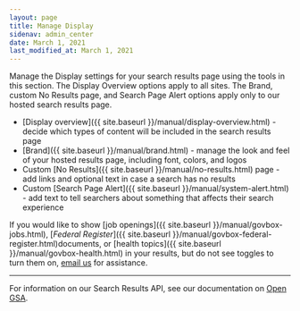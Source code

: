 ```yaml
---
layout: page
title: Manage Display
sidenav: admin_center
date: March 1, 2021
last_modified_at: March 1, 2021
---
```


<i class="icon-desktop"></i> Manage the Display settings for your search results page using the tools in this section. The Display Overview options apply to all sites. The Brand, custom No Results page, and Search Page Alert options apply only to our hosted search results page.

* [Display overview]({{ site.baseurl }}/manual/display-overview.html) - decide which types of content will be included in the search results page
* [Brand]({{ site.baseurl }}/manual/brand.html) - manage the look and feel of your hosted results page, including font, colors, and logos
* Custom [No Results]({{ site.baseurl }}/manual/no-results.html) page - add links and optional text in case a search has no results
* Custom [Search Page Alert]({{ site.baseurl }}/manual/system-alert.html) - add text to tell searchers about something that affects their search experience

If you would like to show [job openings]({{ site.baseurl }}/manual/govbox-jobs.html), [*Federal Register*]({{ site.baseurl }}/manual/govbox-federal-register.html)documents, or [health topics]({{ site.baseurl }}/manual/govbox-health.html) in your results, but do not see toggles to turn them on, [email us](mailto:search@support.digitalgov.gov) for assistance.

---

For information on our Search Results API, see our documentation on [Open GSA](https://open.gsa.gov/api/searchgov-results/).